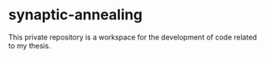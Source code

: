 # synaptic-annealing
This private repository is a workspace for the development of code related to my thesis.
